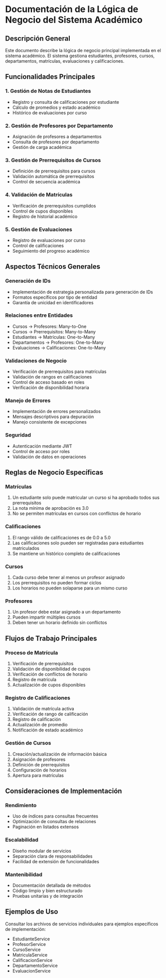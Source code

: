 # Documentación de la Lógica de Negocio del Sistema Académico

## Descripción General

Este documento describe la lógica de negocio principal implementada en el sistema académico. El sistema gestiona estudiantes, profesores, cursos, departamentos, matrículas, evaluaciones y calificaciones.

## Funcionalidades Principales

### 1. Gestión de Notas de Estudiantes
- Registro y consulta de calificaciones por estudiante
- Cálculo de promedios y estado académico
- Histórico de evaluaciones por curso

### 2. Gestión de Profesores por Departamento
- Asignación de profesores a departamentos
- Consulta de profesores por departamento
- Gestión de carga académica

### 3. Gestión de Prerrequisitos de Cursos
- Definición de prerrequisitos para cursos
- Validación automática de prerrequisitos
- Control de secuencia académica

### 4. Validación de Matrículas
- Verificación de prerrequisitos cumplidos
- Control de cupos disponibles
- Registro de historial académico

### 5. Gestión de Evaluaciones
- Registro de evaluaciones por curso
- Control de calificaciones
- Seguimiento del progreso académico

## Aspectos Técnicos Generales

### Generación de IDs
- Implementación de estrategia personalizada para generación de IDs
- Formatos específicos por tipo de entidad
- Garantía de unicidad en identificadores

### Relaciones entre Entidades
- Cursos -> Profesores: Many-to-One
- Cursos -> Prerrequisitos: Many-to-Many
- Estudiantes -> Matrículas: One-to-Many
- Departamentos -> Profesores: One-to-Many
- Evaluaciones -> Calificaciones: One-to-Many

### Validaciones de Negocio
- Verificación de prerrequisitos para matrículas
- Validación de rangos en calificaciones
- Control de acceso basado en roles
- Verificación de disponibilidad horaria

### Manejo de Errores
- Implementación de errores personalizados
- Mensajes descriptivos para depuración
- Manejo consistente de excepciones

### Seguridad
- Autenticación mediante JWT
- Control de acceso por roles
- Validación de datos en operaciones

## Reglas de Negocio Específicas

### Matrículas
1. Un estudiante solo puede matricular un curso si ha aprobado todos sus prerrequisitos
2. La nota mínima de aprobación es 3.0
3. No se permiten matrículas en cursos con conflictos de horario

### Calificaciones
1. El rango válido de calificaciones es de 0.0 a 5.0
2. Las calificaciones solo pueden ser registradas para estudiantes matriculados
3. Se mantiene un histórico completo de calificaciones

### Cursos
1. Cada curso debe tener al menos un profesor asignado
2. Los prerrequisitos no pueden formar ciclos
3. Los horarios no pueden solaparse para un mismo curso

### Profesores
1. Un profesor debe estar asignado a un departamento
2. Pueden impartir múltiples cursos
3. Deben tener un horario definido sin conflictos

## Flujos de Trabajo Principales

### Proceso de Matrícula
1. Verificación de prerrequisitos
2. Validación de disponibilidad de cupos
3. Verificación de conflictos de horario
4. Registro de matrícula
5. Actualización de cupos disponibles

### Registro de Calificaciones
1. Validación de matrícula activa
2. Verificación de rango de calificación
3. Registro de calificación
4. Actualización de promedio
5. Notificación de estado académico

### Gestión de Cursos
1. Creación/actualización de información básica
2. Asignación de profesores
3. Definición de prerrequisitos
4. Configuración de horarios
5. Apertura para matrículas

## Consideraciones de Implementación

### Rendimiento
- Uso de índices para consultas frecuentes
- Optimización de consultas de relaciones
- Paginación en listados extensos

### Escalabilidad
- Diseño modular de servicios
- Separación clara de responsabilidades
- Facilidad de extensión de funcionalidades

### Mantenibilidad
- Documentación detallada de métodos
- Código limpio y bien estructurado
- Pruebas unitarias y de integración

## Ejemplos de Uso

Consultar los archivos de servicios individuales para ejemplos específicos de implementación:
- EstudianteService
- ProfesorService
- CursoService
- MatriculaService
- CalificacionService
- DepartamentoService
- EvaluacionService 